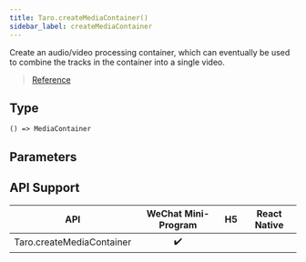 ```yaml
---
title: Taro.createMediaContainer()
sidebar_label: createMediaContainer
---
```


Create an audio/video processing container, which can eventually be used to combine the tracks in the container into a single video.

> [Reference](https://developers.weixin.qq.com/miniprogram/dev/api/media/video-processing/wx.createMediaContainer.html)

## Type

```tsx
() => MediaContainer
```

## Parameters

## API Support

| API | WeChat Mini-Program | H5 | React Native |
| :---: | :---: | :---: | :---: |
| Taro.createMediaContainer | ✔️ |  |  |
